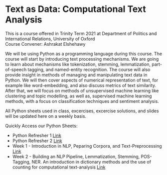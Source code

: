 # Text as Data: Computational Text Analysis
This is a course offered in Trinity Term 2021 at Department of Politics and International Relations, University of Oxford <br>
Course Convener: Ashrakat Elshehawy

We will be using Python as a programming language during this course.
The course will start by introducing text processing mechanisms. We are going to learn about mechanisms like tokenization, stemming, lemmatization, part-of-speech tagging, and named-entity recognition.
The course will also provide insight in methods of managing and manipulating text data in Python.
We will then cover aspects of numerical representation of text, for example like word-embedding, and also discuss metrics of text similarity.
After that, we will focus on methods of unsupervised machine learning like clustering and topic modelling, as well as, supervised machine learning methods, with a focus on classification techniques and sentiment analysis.

All Python sheets used in class, excercises, excercise solutions, and slides will be updated here on a weekly basis.

Quickly Access our Python Sheets:

- Python Refresher 1 [Link](https://github.com/aelshehawy/text-as-data-computational-text-analysis-oxford/blob/main/Code/Python_Refresher_1.ipynb)
- Python Refresher 2 [Link](https://github.com/aelshehawy/text-as-data-computational-text-analysis-oxford/blob/main/Code/Python_Refresher_2.ipynb)
- Week 1 - Introduction in NLP, Peparing Corpora, and Text-Preprocessing [Link](https://github.com/aelshehawy/text-as-data-computational-text-analysis-oxford/blob/main/Code/TextasData_Session_1.ipynb)
- Week 2 - Building an NLP Pipeline, Lemmatization, Stemming, POS-Tagging, NER. An introduction in dictionary methods and the use of counting for computational text-analysis [Link](https://github.com/aelshehawy/text-as-data-computational-text-analysis-oxford/blob/main/Code/TextasData_Session2.ipynb)



